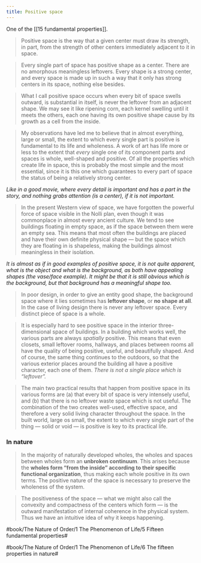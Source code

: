 ```yaml
---
title: Positive space
---
```


One of the [[15 fundamental properties]].

> Positive space is the way that a given center must draw its strength, in part, from the strength of other centers immediately adjacent to it in space.

> Every single part of space has positive shape as a center. There are no amorphous meaningless leftovers. Every shape is a strong center, and every space is made up in such a way that it only has strong centers in its space, nothing else besides.

> What I call positive space occurs when every bit of space swells outward, is substantial in itself, is never the leftover from an adjacent shape. We may see it like ripening corn, each kernel swelling until it meets the others, each one having its own positive shape cause by its growth as a cell from the inside.

> My observations have led me to believe that in almost everything, large or small, the extent to which every single part is positive is fundamental to its life and wholeness. A work of art has life more or less to the extent that *every* single one of its component parts and spaces is whole, well-shaped and positive. Of all the properties which create life in space, this is probably the most simple and the most essential, since it is this one which guarantees to every part of space the status of being a relatively strong center.

*Like in a good movie, where every detail is important and has a part in the story, and nothing grabs attention (is a center), if it is not important.*

> In the present Western view of space, we have forgotten the powerful force of space visible in the Nolli plan, even though it was commonplace in almost every ancient culture. We tend to see buildings floating in empty space, as if the space between them were an empty sea. This means that most often the buildings are placed and have their own definite physical shape — but the space which they are floating in is shapeless, making the buildings almost meaningless in their isolation.

*It is almost as if in good examples of positive space, it is not quite apparent, what is the object and what is the background, as both have appealing shapes (the vase/face example). It might be that it is still obvious which is the background, but that background has a meaningful shape too.*

> In poor design, in order to give an entity good shape, the background space where it lies sometimes has **leftover shape**, or **no shape at all**. In the case of living design there is never any leftover space. Every distinct piece of space is a whole.

> It is especially hard to see positive space in the interior three-dimensional space of buildings. In a building which works well, the various parts are always *spatially* positive. This means that even closets, small leftover rooms, hallways, and places between rooms all have the quality of being positive, useful, and beautifully shaped. And of course, the same thing continues to the outdoors, so that the various exterior places around the building all have a positive character, each one of them. *There is not a single place which is “leftover”.*

> The main two practical results that happen from positive space in its various forms are (a) that every bit of space is very intensely useful, and (b) that there is no leftover waste space which is not useful. The combination of the two creates well-used, effective space, and therefore a very solid living character throughout the space.
> In the built world, large os small, the extent to which every single part of the thing — solid or void — is positive is key to its practical life.

### In nature
> In the majority of naturally developed wholes, the wholes and spaces between wholes form an **unbroken continuum**. This arises because the **wholes form “from the inside” according to their specific functional organization**, thus making each whole positive in its own terms. The positive nature of the space is necessary to preserve the wholeness of the system.

> The positiveness of the space — what we might also call the convexity and compactness of the centers which form — is the outward manifestation of internal coherence in the physical system. Thus we have an intuitive idea of why it keeps happening.

#book/The Nature of Order/1 The Phenomenon of Life/5 Fifteen fundamental properties#

#book/The Nature of Order/1 The Phenomenon of Life/6 The fifteen properties in nature#